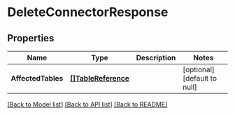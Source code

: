 # DeleteConnectorResponse

## Properties
Name | Type | Description | Notes
------------ | ------------- | ------------- | -------------
**AffectedTables** | [**[]TableReference**](TableReference.md) |  | [optional] [default to null]

[[Back to Model list]](../README.md#documentation-for-models) [[Back to API list]](../README.md#documentation-for-api-endpoints) [[Back to README]](../README.md)


